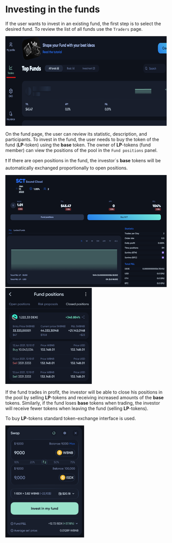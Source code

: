 # Investing in the funds

If the user wants to invest in an existing fund, the first step is to select the desired fund. To review the list of all funds use the `Traders` page.

<img src="../img/userGuideTraders/userGuideImg_Traders.png" height="280" />

On the fund page, the user can review its statistic, description, and participants. To invest in the fund, the user needs to buy the token of the fund (**LP**-token) using the **base** token. The owner of **LP**-tokens (fund member) can view the positions of the pool in the `Fund positions` panel.

❗ If there are open positions in the fund, the investor`s **base** tokens will be automatically exchanged proportionally to open positions.

<img src="../img/userGuideTraders/userGuideImg_FundPage.png" height="350" />

<img src="../img/userGuideTraders/userGuideImg_FundPositions.png" height="300" />

If the fund trades in profit, the investor will be able to close his positions in the pool by selling **LP**-tokens and receiving increased amounts of the **base** tokens. Similarly, if the fund loses **base** tokens when trading, the investor will receive fewer tokens when leaving the fund (selling **LP**-tokens).

To buy **LP**-tokens standard token-exchange interface is used.

<img src="../img/userGuideTraders/userGuideImg_Swap.png" height="350" />
